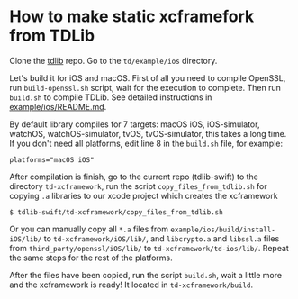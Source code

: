 # How to make static xcframefork from TDLib

Clone the [tdlib](https://github.com/tdlib/td) repo. Go to the `td/example/ios` directory.

Let's build it for iOS and macOS. First of all you need to compile OpenSSL, run `build-openssl.sh` script, wait for the execution to complete. Then run `build.sh` to compile TDLib. See detailed instructions in [example/ios/README.md](https://github.com/tdlib/td/blob/master/example/ios/README.md).

By default library compiles for 7 targets: macOS iOS, iOS-simulator, watchOS, watchOS-simulator, tvOS, tvOS-simulator, this takes a long time. If you don't need all platforms, edit line 8 in the `build.sh` file, for example:

```
platforms="macOS iOS"
```

After compilation is finish, go to the current repo (tdlib-swift) to the directory `td-xcframework`, run the script `copy_files_from_tdlib.sh` for copying `.a` libraries to our xcode project which creates the xcframework
```shell
$ tdlib-swift/td-xcframework/copy_files_from_tdlib.sh
```

Or you can manually copy all `*.a` files from `example/ios/build/install-iOS/lib/` to `td-xcframework/iOS/lib/`,
and `libcrypto.a` and `libssl.a` files from `third_party/openssl/iOS/lib/` to `td-xcframework/td-ios/lib/`. Repeat the same steps for the rest of the platforms.

After the files have been copied, run the script `build.sh`, wait a little more and the xcframework is ready! It located in `td-xcframework/build`.
